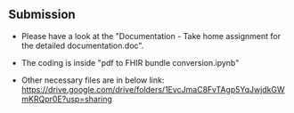 ## Submission

- Please have a look at the "Documentation - Take home assignment for the detailed documentation.doc". 

- The coding is inside "pdf to FHIR bundle conversion.ipynb"

- Other necessary files are in below link: 
https://drive.google.com/drive/folders/1EvcJmaC8FvTAgp5YqJwjdkGWmKRQpr0E?usp=sharing

